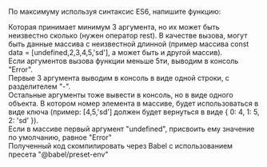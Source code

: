 По максимуму используя синтаксис ES6, напишите функцию:



Которая принимает минимум 3 аргумента, но их может быть неизвестно сколько (нужен оператор rest). В качестве вызова, могут быть данные массива с неизвестной длинной (пример массива const data = [undefined,2,3,4,5,'sd'], а может быть и другой массив).  
Если аргументов вызова функции меньше 5ти, выводим в консоль "Error".  
Первые 3 аргумента выводим в консоль в виде одной строки, с разделителем "-".  
Остальные аргументы тоже вывести в консоль, но в виде одного объекта. В котором номер элемента в массиве, будет использоваться в виде ключа (пример: [4,5,'sd'] должен будет вернуться в виде { 0: 4, 1: 5, 2: 'sd' }).  
Если в массиве первый аргумент "undefined", присвоить ему значение по умолчанию, равное "Error"  
Полученный код скомпилировать через Babel с использованием пресета "@babel/preset-env"  
